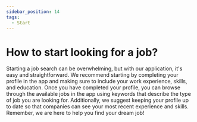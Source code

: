 ```yaml
---
sidebar_position: 14
tags:
  - Start
---
```


# How to start looking for a job?

Starting a job search can be overwhelming, but with our application, it's easy and straightforward. We recommend starting by completing your profile in the app and making sure to include your work experience, skills, and education. Once you have completed your profile, you can browse through the available jobs in the app using keywords that describe the type of job you are looking for. Additionally, we suggest keeping your profile up to date so that companies can see your most recent experience and skills. Remember, we are here to help you find your dream job!
